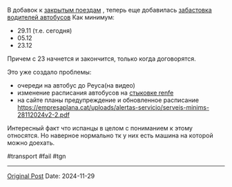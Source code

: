 В добавок к [закрытым поездам](1920.md) , теперь еще добавилась [забастовка водителей автобусов](https://t.me/bcn_today/3915)
Как минимум:
- 29.11 (т.е. сегодня)
- 05.12
- 23.12 

Причем с 23 начнется и закончится, только когда договорятся.

Это уже создало проблемы:
- очереди на автобус до Реуса(на видео)
- изменение расписания автобусов на [стыковке renfe](2692.md)
- на сайте планы предупреждение и обновленное расписание https://empresaplana.cat/uploads/alertas-servicio/serveis-minims-28112024v2-2.pdf

Интересный факт что испанцы в целом с пониманием к этому относятся. Но наверное нормально тк у них есть машина на которой можно доехать.

#transport #fail #tgn

---
[Original Post](https://t.me/lev2tarragona/2851)
Date: 2024-11-29
